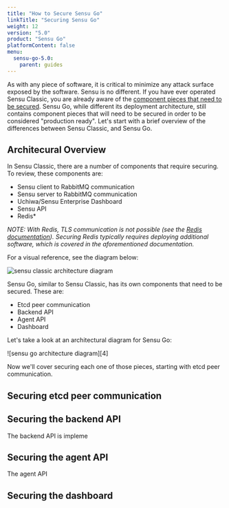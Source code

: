 ```yaml
---
title: "How to Secure Sensu Go"
linkTitle: "Securing Sensu Go"
weight: 12
version: "5.0"
product: "Sensu Go"
platformContent: false
menu:
  sensu-go-5.0:
    parent: guides
---
```


As with any piece of software, it is critical to minimize any attack surface exposed by the software. Sensu is no different. If you have ever operated Sensu Classic, you are already aware of the [component pieces that need to be secured][1]. Sensu Go, while different its deployment architecture, still contains component pieces that will need to be secured in order to be considered "production ready". Let's start with a brief overview of the differences between Sensu Classic, and Sensu Go.

## Architecural Overview
In Sensu Classic, there are a number of components that require securing. To review, these components are:

* Sensu client to RabbitMQ communication
* Sensu server to RabbitMQ communication
* Uchiwa/Sensu Enterprise Dashboard
* Sensu API
* Redis*

_NOTE: With Redis, TLS communication is not possible (see the [Redis documentation][2]). Securing Redis typically requires deploying additional software, which is covered in the aforementioned documentation._

For a visual reference, see the diagram below:

![sensu classic architecture diagram][3]

Sensu Go, similar to Sensu Classic, has its own components that need to be secured. These are:

* Etcd peer communication
* Backend API
* Agent API
* Dashboard

Let's take a look at an architectural diagram for Sensu Go:

![sensu go architecture diagram][4]

Now we'll cover securing each one of those pieces, starting with etcd peer communication.

## Securing etcd peer communication


## Securing the backend API
The backend API is impleme


## Securing the agent API
The agent API

## Securing the dashboard



<!-- LINKS -->
[1]: /sensu-core/latest/guides/securing-sensu/
[2]: https://redis.io/topics/security
[3]:
[4]:
